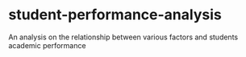 # student-performance-analysis
An analysis on the relationship between various factors and students academic performance
